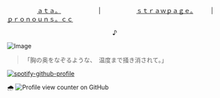 　　　　　[ａｔａ。](https://oceanasterism.atabook.org/) 　　　　　　|　　　　　　[ｓｔｒａｗｐａｇｅ。](https://oceanasterism.straw.page/)　　　|　　　　　　[ｐｒｏｎｏｕｎｓ。ｃｃ](https://pronouns.cc/@morrowly)　　　　　　

<p align="center">♪

![Image](https://github.com/user-attachments/assets/1986562b-d49d-4113-9b2f-6a40e09107f3)
> 「胸の奥をなぞるような、　温度まで掻き消されて。」

[![spotify-github-profile](https://spotify-github-profile.kittinanx.com/api/view?uid=31gqs4zafznevenm3arhjoad2l2u&cover_image=true&theme=natemoo-re&show_offline=false&background_color=121212&interchange=false&bar_color=32a68b&bar_color_cover=false)](https://github.com/kittinan/spotify-github-profile)

🌧️ ![Profile view counter on GitHub](https://komarev.com/ghpvc/?username=shiningumbreon)
